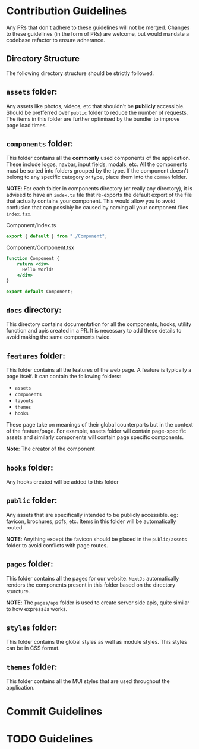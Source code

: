 # Contribution Guidelines

Any PRs that don't adhere to these guidelines will not be merged. Changes to these guidelines (in the form of PRs) are welcome, but would mandate a codebase refactor to ensure adherance.

## Directory Structure

The following directory structure should be strictly followed.

## `assets` folder:

Any assets like photos, videos, etc that shouldn't be **publicly** accessible. Should be prefferred over `public` folder to reduce the number of requests. The items in this folder are further optimised by the bundler to improve page load times.

## `components` folder:

This folder contains all the **commonly** used components of the application. These include logos, navbar, input fields, modals, etc. All the components must be sorted into folders grouped by the type. If the component doesn't belong to any specific category or type, place them into the `common` folder.

**NOTE**: For each folder in components directory (or really any directory), it is advised to have an `index.ts` file that re-exports the default export of the file that actually contains your component. This would allow you to avoid confusion that can possibly be caused by naming all your component files `index.tsx`.

Component/index.ts

```jsx
export { default } from "./Component";
```

Component/Component.tsx

```jsx
function Component {
    return <div>
      Hello World!
    </div>
}

export default Component;
```

## `docs` directory:

This directory contains documentation for all the components, hooks, utility function and apis created in a PR. It is necessary to add these details to avoid making the same components twice.

## `features` folder:

This folder contains all the features of the web page. A feature is typically a page itself. It can contain the following folders:

- `assets`
- `components`
- `layouts`
- `themes`
- `hooks`

These page take on meanings of their global counterparts but in the context of the feature/page. For example, assets folder will contain page-specific assets and similarly components will contain page specific components.

**Note**: The creator of the component

## `hooks` folder:

Any hooks created will be added to this folder

## `public` folder:

Any assets that are specifically intended to be publicly accessible. eg: favicon, brochures, pdfs, etc. Items in this folder will be automatically routed.

**NOTE**: Anything except the favicon should be placed in the `public/assets` folder to avoid conflicts with page routes.

## `pages` folder:

This folder contains all the pages for our website. `NextJs` automatically renders the components present in this folder based on the directory sturcture.

**NOTE**: The `pages/api` folder is used to create server side apis, quite similar to how expressJs works.

## `styles` folder:

This folder contains the global styles as well as module styles. This styles can be in CSS format.

## `themes` folder:

This folder contains all the MUI styles that are used throughout the application.

# Commit Guidelines

# TODO Guidelines
